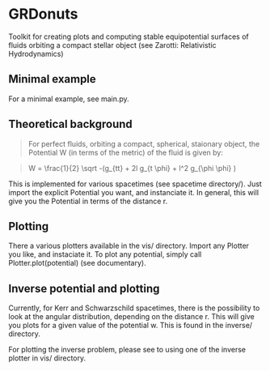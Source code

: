 # GRDonuts
Toolkit for creating plots and computing stable equipotential surfaces of fluids orbiting a compact stellar object (see Zarotti: Relativistic Hydrodynamics)

## Minimal example

For a minimal example, see main.py.

## Theoretical background

> For perfect fluids, orbiting a compact, spherical, staionary object, the Potential W (in terms of the metric) of the fluid is given by:

>  W = \frac{1}{2} \sqrt -(g_{tt} + 2l g_{t \phi} + l^2 g_{\phi \phi} ) 

This is implemented for various spacetimes (see spacetime directory/). 
Just import the explicit Potential you want, and instanciate it. 
In general, this will give you the Potential in terms of the distance r.

## Plotting

There a various plotters available in the vis/ directory. Import any Plotter you like, and instaciate it. 
To plot any potential, simply call Plotter.plot(potential) (see documentary).

## Inverse potential and plotting

Currently, for Kerr and Schwarzschild spacetimes, there is the possibility to look at the angular distribution, depending on the distance r. This will give you plots for a given value of the potential w. This is found in the inverse/ directory.

For plotting the inverse problem, please see to using one of the inverse plotter in vis/ directory.
